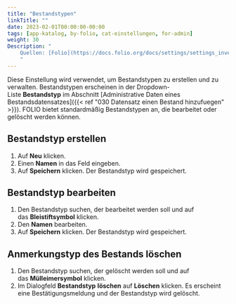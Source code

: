 ```yaml
---
title: "Bestandstypen"
linkTitle: ""
date: 2023-02-01T00:00:00-00:00
tags: [app-katalog, by-folio, cat-einstellungen, for-admin]
weight: 30
Description: "
    Quellen: [Folio](https://docs.folio.org/docs/settings/settings_inventory/settings_inventory/#settings--inventory--holdings-types) <!-- & [GBV](https://info.gebev.de/display/FOLIOGBVEXTERN/Einstellungen+(Katalog):+Bestandstypen) -->
    "
---
```


Diese Einstellung wird verwendet, um Bestandstypen zu erstellen und zu verwalten. Bestandstypen erscheinen in der Dropdown-Liste **Bestandstyp** im Abschnitt [Administrative Daten eines Bestandsdatensatzes]({{< ref "030 Datensatz einen Bestand hinzufuegen" >}}). FOLIO bietet standardmäßig Bestandstypen an, die bearbeitet oder gelöscht werden können.

## Bestandstyp erstellen

1.  Auf **Neu** klicken.
2.  Einen **Namen** in das Feld eingeben.
3.  Auf **Speichern** klicken. Der Bestandstyp wird gespeichert.

## Bestandstyp bearbeiten

1.  Den Bestandstyp suchen, der bearbeitet werden soll und auf das **Bleistiftsymbol** klicken.
2.  Den **Namen** bearbeiten.
3.  Auf **Speichern** klicken. Der Bestandstyp wird gespeichert.

## Anmerkungstyp des Bestands löschen

1.  Den Bestandstyp suchen, der gelöscht werden soll und auf das **Mülleimersymbol** klicken.
2.  Im Dialogfeld **Bestandstyp** **löschen** auf **Löschen** klicken. Es erscheint eine Bestätigungsmeldung und der Bestandstyp wird gelöscht.
